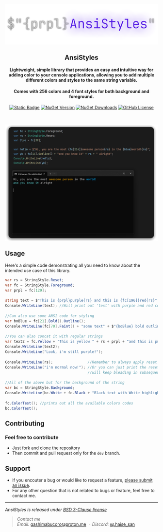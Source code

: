 <div align="center">
    <br>
    <img src="banner.png" alt="[Banner image]" width=600 align="center">
</div>

<h2 align="center">AnsiStyles</h2>
<h4 align="center">Lightweight, simple library that provides an easy and intuitive way for adding color to your console applications, allowing you to add multiple different colors and styles to the same string variable.</h4>
<h4 align="center">Comes with 256 colors and 4 font styles for both background and foreground.</h4>

<div align="center">

<a href="">![Static Badge](https://img.shields.io/badge/.NET-6.0-%233502b8?style=flat-square)</a>
<a href="https://www.nuget.org/packages/AnsiStyles/">![NuGet Version](https://img.shields.io/nuget/v/AnsiStyles?style=flat-square&logo=nuget&color=%23007bc2)</a>
<a href="">![NuGet Downloads](https://img.shields.io/nuget/dt/AnsiStyles?style=flat-square&logo=nuget&color=%230064c2)</a>
<a href="">![GitHub License](https://img.shields.io/github/license/Haise777/OPZBot?style=flat-square&color=%23a38802)</a>

</div>

<br>
<br>
<div align="center">
    <img src="example1.png" alt="[Example image]" width=1080 align="center">
</div>

Usage
----

Here's a simple code demonstrating all you need to know about the intended use case of this library.
```csharp
var rs = StringStyle.Reset;
var fc = StringStyle.Foreground;
var prpl = fc[129];

string text = $"This is {prpl}purple{rs} and this is {fc[196]}red{rs}";
Console.WriteLine(text); //Will print out 'text' with purple and red colored

//Can also use some ANSI code for styling 
var boBlue = fc[21].Bold().Outline();
Console.WriteLine(fc[70].Faint() + "some text" + $"{boBlue} bold outlined blue{rs}");

//You can also concat it with regular strings
var text2 = fc.Yellow + "This is yellow " + rs + prpl + "and this is purple";
Console.WriteLine(text2);
Console.WriteLine("Look, i'm still purple!");

Console.WriteLine(rs);                //Remember to always apply reset to the end of the strings
Console.WriteLine("i'm normal now!"); //Or you can just print the reset out, else the applied color/style
                                      //will keep bleading in subsequent prints until it finds a reset

//All of the above but for the background of the string
var bc = StringStyle.Background;
Console.WriteLine(bc.White + fc.Black + "Black text with White highlighting" + rs);
    
fc.ColorTest(); //prints out all the available colors codes
bc.ColorTest();
```

Contributing
----
### Feel free to contribute
- Just fork and clone the repository
- Then commit and pull request only for the `dev` branch.

Support
----
- If you encouter a bug or would like to request a feature, [please submit an issue](https://github.com/Haise777/AnsiStyles/issues/new).
- For any other question that is not related to bugs or feature, feel free to contact me.

---
*AnsiStyles is released under [BSD 3-Clause license](https://opensource.org/license/bsd-3-clause/)*

> *Contact me*\
> *Email:* [gashimabucoro@proton.me](mailto:gashimabucoro@proton.me) &nbsp;&middot;&nbsp;
> *Discord:* [@.haise_san](https://discord.com/users/374337303897702401)


